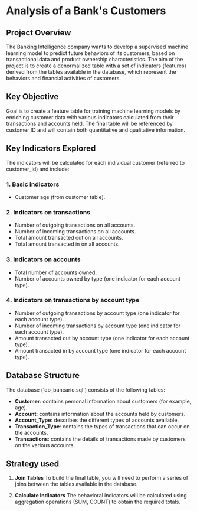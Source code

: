 # Analysis of a Bank's Customers

## Project Overview

The Banking Intelligence company wants to develop a supervised machine learning model to predict future behaviors of its customers, based on transactional data and product ownership characteristics. The aim of the project is to create a denormalized table with a set of indicators (features) derived from the tables available in the database, which represent the behaviors and financial activities of customers.

## Key Objective

Goal is to create a feature table for training machine learning models by enriching customer data with various indicators calculated from their transactions and accounts held. The final table will be referenced by customer ID and will contain both quantitative and qualitative information.

## Key Indicators Explored

The indicators will be calculated for each individual customer (referred to customer_id) and include:

### 1. **Basic indicators**
 - Customer age (from customer table).
### 2. **Indicators on transactions**
 - Number of outgoing transactions on all accounts.
 - Number of incoming transactions on all accounts.
 - Total amount transacted out on all accounts.
 - Total amount transacted in on all accounts.
### 3. **Indicators on accounts**
 - Total number of accounts owned.
 - Number of accounts owned by type (one indicator for each account type).
### 4. **Indicators on transactions by account type**
 - Number of outgoing transactions by account type (one indicator for each account type).
 - Number of incoming transactions by account type (one indicator for each account type).
 - Amount transacted out by account type (one indicator for each account type).
 - Amount transacted in by account type (one indicator for each account type).

 ## Database Structure
 
The database ('db_bancario.sql') consists of the following tables:

- **Customer**: contains personal information about customers (for example, age).
- **Account**: contains information about the accounts held by customers.
- **Account_Type**: describes the different types of accounts available.
- **Transaction_Type**: contains the types of transactions that can occur on the accounts.
- **Transactions**: contains the details of transactions made by customers on the various accounts.

## Strategy used 

1. **Join Tables**
To build the final table, you will need to perform a series of joins between the tables available in the database.

2. **Calculate Indicators**
The behavioral indicators will be calculated using aggregation operations (SUM, COUNT) to obtain the required totals.
